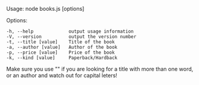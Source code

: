 Usage: node books.js [options]

  Options:

    -h, --help             output usage information
    -V, --version          output the version number
    -t, --title [value]    Title of the book
    -a, --author [value]   Author of the book
    -p, --price [value]    Price of the book
    -k, --kind [value]     Paperback/Hardback

  Make sure you use "" if you are looking for a title with more than one word, or an author and watch out for capital leters!
